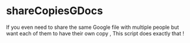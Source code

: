 # shareCopiesGDocs
If you even need to share the same Google file with multiple people but want each of them to have their own copy , This script does exactly that !
